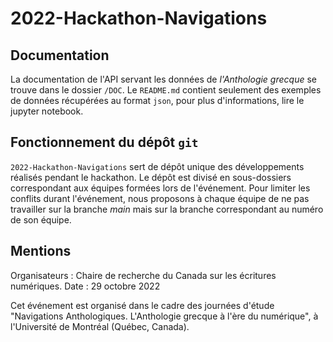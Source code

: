 # 2022-Hackathon-Navigations

## Documentation

La documentation de l'API servant les données de _l'Anthologie grecque_ se trouve dans le dossier `/DOC`. Le `README.md` contient seulement des exemples de données récupérées au format `json`, pour plus d'informations, lire le jupyter notebook.

## Fonctionnement du dépôt `git`

`2022-Hackathon-Navigations` sert de dépôt unique des développements réalisés pendant le hackathon. Le dépôt est divisé en sous-dossiers correspondant aux équipes formées lors de l'événement. Pour limiter les conflits durant l'événement, nous proposons à chaque équipe de ne pas travailler sur la branche _main_ mais sur la branche correspondant au numéro de son équipe.

## Mentions

Organisateurs : Chaire de recherche du Canada sur les écritures numériques.
Date :  29 octobre 2022

Cet événement est organisé dans le cadre des journées d'étude "Navigations Anthologiques. L'Anthologie grecque à  l'ère du numérique", à l'Université de Montréal (Québec, Canada).



